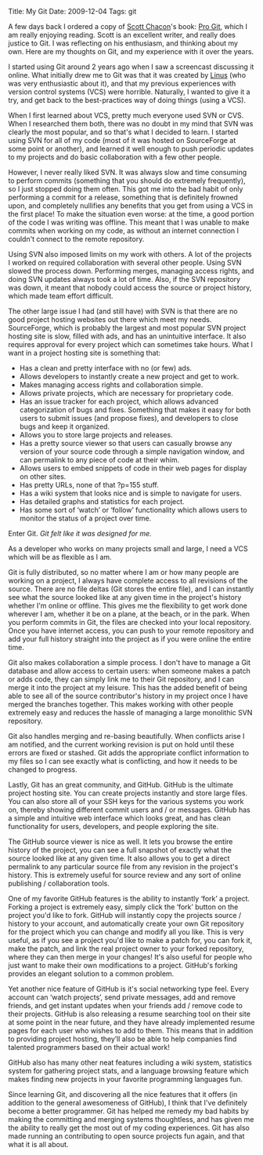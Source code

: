 Title: My Git
Date: 2009-12-04
Tags: git


A few days back I ordered a copy of [Scott Chacon][]'s book: [Pro Git][], which
I am really enjoying reading. Scott is an excellent writer, and really does
justice to Git. I was reflecting on his enthusiasm, and thinking about my own.
Here are my thoughts on Git, and my experience with it over the years.

I started using Git around 2 years ago when I saw a screencast discussing it
online. What initially drew me to Git was that it was created by [Linus][] (who
was very enthusiastic about it), and that my previous experiences with version
control systems (VCS) were horrible. Naturally, I wanted to give it a try, and
get back to the best-practices way of doing things (using a VCS).

When I first learned about VCS, pretty much everyone used SVN or CVS. When I
researched them both, there was no doubt in my mind that SVN was clearly the
most popular, and so that's what I decided to learn. I started using SVN for all
of my code (most of it was hosted on SourceForge at some point or another), and
learned it well enough to push periodic updates to my projects and do basic
collaboration with a few other people.

However, I never really liked SVN. It was always slow and time consuming to
perform commits (something that you should do extremely frequently), so I just
stopped doing them often. This got me into the bad habit of only performing a
commit for a release, something that is definitely frowned upon, and completely
nullifies any benefits that you get from using a VCS in the first place! To make
the situation even worse: at the time, a good portion of the code I was writing
was offline. This meant that I was unable to make commits when working on my
code, as without an internet connection I couldn't connect to the remote
repository.

Using SVN also imposed limits on my work with others. A lot of the projects I
worked on required collaboration with several other people. Using SVN slowed the
process down. Performing merges, managing access rights, and doing SVN updates
always took a lot of time. Also, if the SVN repository was down, it meant that
nobody could access the source or project history, which made team effort
difficult.

The other large issue I had (and still have) with SVN is that there are no good
project hosting websites out there which meet my needs. SourceForge, which is
probably the largest and most popular SVN project hosting site is slow, filled
with ads, and has an unintuitive interface. It also requires approval for every
project which can sometimes take hours. What I want in a project hosting site is
something that:

-   Has a clean and pretty interface with no (or few) ads.
-   Allows developers to instantly create a new project and get to work.
-   Makes managing access rights and collaboration simple.
-   Allows private projects, which are necessary for proprietary code.
-   Has an issue tracker for each project, which allows advanced categorization
    of bugs and fixes. Something that makes it easy for both users to submit
    issues (and propose fixes), and developers to close bugs and keep it
    organized.
-   Allows you to store large projects and releases.
-   Has a pretty source viewer so that users can casually browse any version of
    your source code through a simple navigation window, and can permalink to
    any piece of code at their whim.
-   Allows users to embed snippets of code in their web pages for display on
    other sites.
-   Has pretty URLs, none of that ?p=155 stuff.
-   Has a wiki system that looks nice and is simple to navigate for users.
-   Has detailed graphs and statistics for each project.
-   Has some sort of ‘watch’ or ‘follow’ functionality which allows users to
    monitor the status of a project over time.

Enter Git. *Git felt like it was designed for me.*

As a developer who works on many projects small and large, I need a VCS which
will be as flexible as I am.

Git is fully distributed, so no matter where I am or how many people are working
on a project, I always have complete access to all revisions of the source.
There are no file deltas (Git stores the entire file), and I can instantly see
what the source looked like at any given time in the project's history whether
I'm online or offline. This gives me the flexibility to get work done wherever I
am, whether it be on a plane, at the beach, or in the park. When you perform
commits in Git, the files are checked into your local repository. Once you have
internet access, you can push to your remote repository and add your full
history straight into the project as if you were online the entire time.

Git also makes collaboration a simple process. I don't have to manage a Git
database and allow access to certain users: when someone makes a patch or adds
code, they can simply link me to their Git repository, and I can merge it into
the project at my leisure. This has the added benefit of being able to see all
of the source contributor's history in my project once I have merged the
branches together. This makes working with other people extremely easy and
reduces the hassle of managing a large monolithic SVN repository.

Git also handles merging and re-basing beautifully. When conflicts arise I am
notified, and the current working revision is put on hold until these errors are
fixed or stashed. Git adds the appropriate conflict information to my files so I
can see exactly what is conflicting, and how it needs to be changed to progress.

Lastly, Git has an great community, and GitHub. GitHub is the ultimate project
hosting site. You can create projects instantly and store large files. You can
also store all of your SSH keys for the various systems you work on, thereby
showing different commit users and / or messages. GitHub has a simple and
intuitive web interface which looks great, and has clean functionality for
users, developers, and people exploring the site.

The GitHub source viewer is nice as well. It lets you browse the entire history
of the project, you can see a full snapshot of exactly what the source looked
like at any given time. It also allows you to get a direct permalink to any
particular source file from any revision in the project's history. This is
extremely useful for source review and any sort of online publishing /
collaboration tools.

One of my favorite GitHub features is the ability to instantly ‘fork’ a project.
Forking a project is extremely easy, simply click the ‘fork’ button on the
project you'd like to fork. GitHub will instantly copy the projects source /
history to your account, and automatically create your own Git repository for
the project which you can change and modify all you like. This is very useful,
as if you see a project you'd like to make a patch for, you can fork it, make
the patch, and link the real project owner to your forked repository, where they
can then merge in your changes! It's also useful for people who just want to
make their own modifications to a project. GitHub's forking provides an elegant
solution to a common problem.

Yet another nice feature of GitHub is it's social networking type feel. Every
account can ‘watch projects’, send private messages, add and remove friends, and
get instant updates when your friends add / remove code to their projects.
GitHub is also releasing a resume searching tool on their site at some point in
the near future, and they have already implemented resume pages for each user
who wishes to add to them. This means that in addition to providing project
hosting, they’ll also be able to help companies find talented programmers based
on their actual work!

GitHub also has many other neat features including a wiki system, statistics
system for gathering project stats, and a language browsing feature which makes
finding new projects in your favorite programming languages fun.

Since learning Git, and discovering all the nice features that it offers (in
addition to the general awesomeness of GitHub), I think that I've definitely
become a better programmer. Git has helped me remedy my bad habits by making the
committing and merging systems thoughtless, and has given me the ability to
really get the most out of my coding experiences. Git has also made running an
contributing to open source projects fun again, and that what it is all about.


  [Scott Chacon]: http://scottchacon.com/ "Scott Chacon"
  [Pro Git]: http://www.amazon.com/gp/product/1430218339/ref=as_li_ss_tl?ie=UTF8&camp=1789&creative=390957&creativeASIN=1430218339&linkCode=as2&tag=rdegges-20 "Pro Git"
  [Linus]: http://en.wikipedia.org/wiki/Linus_Torvalds "Linus Torvalds"
